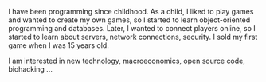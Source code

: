 I have been programming since childhood. As a child, I liked to play games and wanted to create my own games, so I started to learn object-oriented programming and databases. Later, I wanted to connect players online, so I started to learn about servers, network connections, security. I sold my first game when I was 15 years old.

I am interested in new technology, macroeconomics, open source code, biohacking ...
